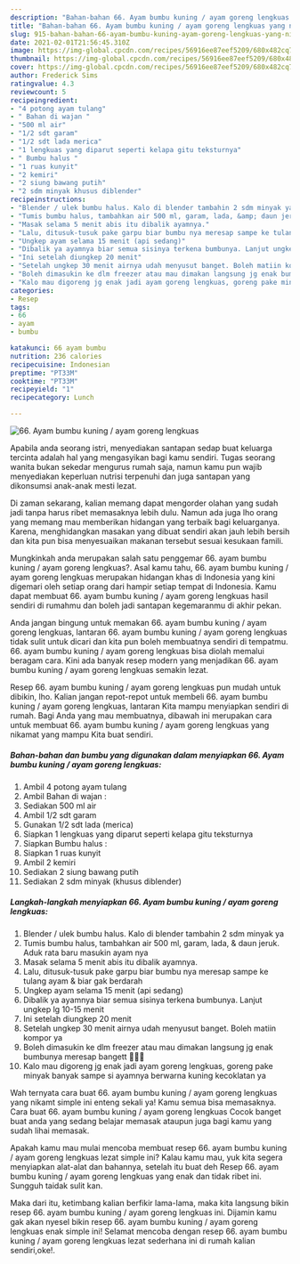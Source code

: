 ```yaml
---
description: "Bahan-bahan 66. Ayam bumbu kuning / ayam goreng lengkuas yang nikmat Untuk Jualan"
title: "Bahan-bahan 66. Ayam bumbu kuning / ayam goreng lengkuas yang nikmat Untuk Jualan"
slug: 915-bahan-bahan-66-ayam-bumbu-kuning-ayam-goreng-lengkuas-yang-nikmat-untuk-jualan
date: 2021-02-01T21:56:45.310Z
image: https://img-global.cpcdn.com/recipes/56916ee87eef5209/680x482cq70/66-ayam-bumbu-kuning-ayam-goreng-lengkuas-foto-resep-utama.jpg
thumbnail: https://img-global.cpcdn.com/recipes/56916ee87eef5209/680x482cq70/66-ayam-bumbu-kuning-ayam-goreng-lengkuas-foto-resep-utama.jpg
cover: https://img-global.cpcdn.com/recipes/56916ee87eef5209/680x482cq70/66-ayam-bumbu-kuning-ayam-goreng-lengkuas-foto-resep-utama.jpg
author: Frederick Sims
ratingvalue: 4.3
reviewcount: 5
recipeingredient:
- "4 potong ayam tulang"
- " Bahan di wajan "
- "500 ml air"
- "1/2 sdt garam"
- "1/2 sdt lada merica"
- "1 lengkuas yang diparut seperti kelapa gitu teksturnya"
- " Bumbu halus "
- "1 ruas kunyit"
- "2 kemiri"
- "2 siung bawang putih"
- "2 sdm minyak khusus diblender"
recipeinstructions:
- "Blender / ulek bumbu halus. Kalo di blender tambahin 2 sdm minyak ya"
- "Tumis bumbu halus, tambahkan air 500 ml, garam, lada, &amp; daun jeruk. Aduk rata baru masukin ayam nya"
- "Masak selama 5 menit abis itu dibalik ayamnya."
- "Lalu, ditusuk-tusuk pake garpu biar bumbu nya meresap sampe ke tulang ayam &amp; biar gak berdarah"
- "Ungkep ayam selama 15 menit (api sedang)"
- "Dibalik ya ayamnya biar semua sisinya terkena bumbunya. Lanjut ungkep lg 10-15 menit"
- "Ini setelah diungkep 20 menit"
- "Setelah ungkep 30 menit airnya udah menyusut banget. Boleh matiin kompor ya"
- "Boleh dimasukin ke dlm freezer atau mau dimakan langsung jg enak bumbunya meresap bangett 🤤🤤🤤"
- "Kalo mau digoreng jg enak jadi ayam goreng lengkuas, goreng pake minyak banyak sampe si ayamnya berwarna kuning kecoklatan ya"
categories:
- Resep
tags:
- 66
- ayam
- bumbu

katakunci: 66 ayam bumbu 
nutrition: 236 calories
recipecuisine: Indonesian
preptime: "PT33M"
cooktime: "PT33M"
recipeyield: "1"
recipecategory: Lunch

---
```



![66. Ayam bumbu kuning / ayam goreng lengkuas](https://img-global.cpcdn.com/recipes/56916ee87eef5209/680x482cq70/66-ayam-bumbu-kuning-ayam-goreng-lengkuas-foto-resep-utama.jpg)

Apabila anda seorang istri, menyediakan santapan sedap buat keluarga tercinta adalah hal yang mengasyikan bagi kamu sendiri. Tugas seorang  wanita bukan sekedar mengurus rumah saja, namun kamu pun wajib menyediakan keperluan nutrisi terpenuhi dan juga santapan yang dikonsumsi anak-anak mesti lezat.

Di zaman  sekarang, kalian memang dapat mengorder olahan yang sudah jadi tanpa harus ribet memasaknya lebih dulu. Namun ada juga lho orang yang memang mau memberikan hidangan yang terbaik bagi keluarganya. Karena, menghidangkan masakan yang dibuat sendiri akan jauh lebih bersih dan kita pun bisa menyesuaikan makanan tersebut sesuai kesukaan famili. 



Mungkinkah anda merupakan salah satu penggemar 66. ayam bumbu kuning / ayam goreng lengkuas?. Asal kamu tahu, 66. ayam bumbu kuning / ayam goreng lengkuas merupakan hidangan khas di Indonesia yang kini digemari oleh setiap orang dari hampir setiap tempat di Indonesia. Kamu dapat membuat 66. ayam bumbu kuning / ayam goreng lengkuas hasil sendiri di rumahmu dan boleh jadi santapan kegemaranmu di akhir pekan.

Anda jangan bingung untuk memakan 66. ayam bumbu kuning / ayam goreng lengkuas, lantaran 66. ayam bumbu kuning / ayam goreng lengkuas tidak sulit untuk dicari dan kita pun boleh membuatnya sendiri di tempatmu. 66. ayam bumbu kuning / ayam goreng lengkuas bisa diolah memalui beragam cara. Kini ada banyak resep modern yang menjadikan 66. ayam bumbu kuning / ayam goreng lengkuas semakin lezat.

Resep 66. ayam bumbu kuning / ayam goreng lengkuas pun mudah untuk dibikin, lho. Kalian jangan repot-repot untuk membeli 66. ayam bumbu kuning / ayam goreng lengkuas, lantaran Kita mampu menyiapkan sendiri di rumah. Bagi Anda yang mau membuatnya, dibawah ini merupakan cara untuk membuat 66. ayam bumbu kuning / ayam goreng lengkuas yang nikamat yang mampu Kita buat sendiri.

<!--inarticleads1-->

##### Bahan-bahan dan bumbu yang digunakan dalam menyiapkan 66. Ayam bumbu kuning / ayam goreng lengkuas:

1. Ambil 4 potong ayam tulang
1. Ambil  Bahan di wajan :
1. Sediakan 500 ml air
1. Ambil 1/2 sdt garam
1. Gunakan 1/2 sdt lada (merica)
1. Siapkan 1 lengkuas yang diparut seperti kelapa gitu teksturnya
1. Siapkan  Bumbu halus :
1. Siapkan 1 ruas kunyit
1. Ambil 2 kemiri
1. Sediakan 2 siung bawang putih
1. Sediakan 2 sdm minyak (khusus diblender)




<!--inarticleads2-->

##### Langkah-langkah menyiapkan 66. Ayam bumbu kuning / ayam goreng lengkuas:

1. Blender / ulek bumbu halus. Kalo di blender tambahin 2 sdm minyak ya
1. Tumis bumbu halus, tambahkan air 500 ml, garam, lada, &amp; daun jeruk. Aduk rata baru masukin ayam nya
1. Masak selama 5 menit abis itu dibalik ayamnya.
1. Lalu, ditusuk-tusuk pake garpu biar bumbu nya meresap sampe ke tulang ayam &amp; biar gak berdarah
1. Ungkep ayam selama 15 menit (api sedang)
1. Dibalik ya ayamnya biar semua sisinya terkena bumbunya. Lanjut ungkep lg 10-15 menit
1. Ini setelah diungkep 20 menit
1. Setelah ungkep 30 menit airnya udah menyusut banget. Boleh matiin kompor ya
1. Boleh dimasukin ke dlm freezer atau mau dimakan langsung jg enak bumbunya meresap bangett 🤤🤤🤤
1. Kalo mau digoreng jg enak jadi ayam goreng lengkuas, goreng pake minyak banyak sampe si ayamnya berwarna kuning kecoklatan ya




Wah ternyata cara buat 66. ayam bumbu kuning / ayam goreng lengkuas yang nikamt simple ini enteng sekali ya! Kamu semua bisa memasaknya. Cara buat 66. ayam bumbu kuning / ayam goreng lengkuas Cocok banget buat anda yang sedang belajar memasak ataupun juga bagi kamu yang sudah lihai memasak.

Apakah kamu mau mulai mencoba membuat resep 66. ayam bumbu kuning / ayam goreng lengkuas lezat simple ini? Kalau kamu mau, yuk kita segera menyiapkan alat-alat dan bahannya, setelah itu buat deh Resep 66. ayam bumbu kuning / ayam goreng lengkuas yang enak dan tidak ribet ini. Sungguh taidak sulit kan. 

Maka dari itu, ketimbang kalian berfikir lama-lama, maka kita langsung bikin resep 66. ayam bumbu kuning / ayam goreng lengkuas ini. Dijamin kamu gak akan nyesel bikin resep 66. ayam bumbu kuning / ayam goreng lengkuas enak simple ini! Selamat mencoba dengan resep 66. ayam bumbu kuning / ayam goreng lengkuas lezat sederhana ini di rumah kalian sendiri,oke!.


